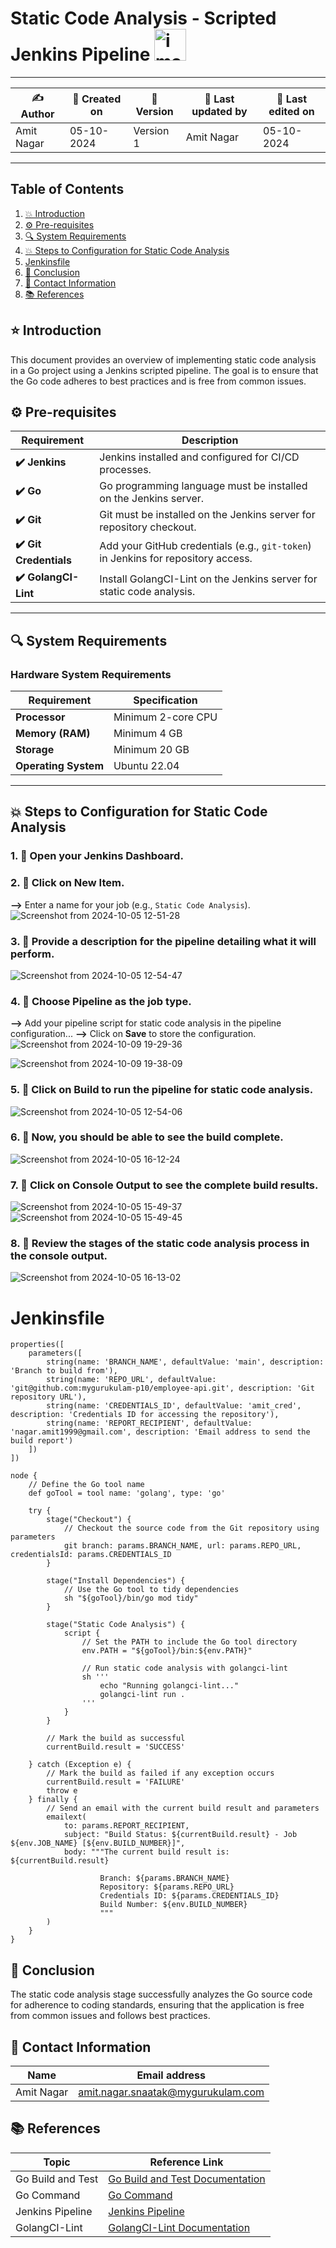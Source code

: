 
# Static Code Analysis - Scripted Jenkins Pipeline <img width="51" alt="image" src="https://github.com/user-attachments/assets/ce666869-4766-4f9d-9bfa-3627a76843f0">

---

| ✍ Author      | 📅 Created on  | 📌 Version    | 📝 Last updated by | 📅 Last edited on |
|---------------|----------------|---------------|-------------------|-------------------|
| Amit Nagar     | 05-10-2024     | Version 1     | Amit Nagar        | 05-10-2024        |

---

## Table of Contents
1. [💥 Introduction](#-introduction)
2. [⚙️ Pre-requisites](#-pre-requisites)
3. [🔍 System Requirements](#-system-requirements)
4. [💥 Steps to Configuration for Static Code Analysis](#-steps-to-configuration-for-static-code-analysis)
5. [Jenkinsfile](#Jenkinsfile)
6. [📛 Conclusion](#-conclusion)
7. [📧 Contact Information](#-contact-information)
8. [📚 References](#-references)

## ⭐ Introduction
This document provides an overview of implementing static code analysis in a Go project using a Jenkins scripted pipeline. The goal is to ensure that the Go code adheres to best practices and is free from common issues.

## ⚙️ Pre-requisites

| Requirement          | Description                                                                 |
|----------------------|-----------------------------------------------------------------------------|
| **✔️ Jenkins**          | Jenkins installed and configured for CI/CD processes.                       |
| **✔️ Go**               | Go programming language must be installed on the Jenkins server.            |
| **✔️ Git**              | Git must be installed on the Jenkins server for repository checkout.        |
| **✔️ Git Credentials**  | Add your GitHub credentials (e.g., `git-token`) in Jenkins for repository access. |
| **✔️ GolangCI-Lint**   | Install GolangCI-Lint on the Jenkins server for static code analysis.       |

---

## 🔍 System Requirements

### Hardware System Requirements

| Requirement          | Specification                                                     |
|----------------------|-------------------------------------------------------------------|
| **Processor**        | Minimum 2-core CPU                                               |
| **Memory (RAM)**     | Minimum 4 GB                                                     |
| **Storage**          | Minimum 20 GB                                                    |
| **Operating System** | Ubuntu 22.04                                                    |

---

## 💥 Steps to Configuration for Static Code Analysis

### 1. 🚀 Open your Jenkins Dashboard.

### 2. 🚀 Click on **New Item**. 
**-->** Enter a name for your job (e.g., `Static Code Analysis`).
![Screenshot from 2024-10-05 12-51-28](https://github.com/user-attachments/assets/f0499105-7961-48d1-ad8d-5a7bb9d66029)

### 3. 🚀 Provide a description for the pipeline detailing what it will perform.
![Screenshot from 2024-10-05 12-54-47](https://github.com/user-attachments/assets/f344576b-320c-4c6e-87e4-d435f94aaa46)

### 4. 🚀 Choose **Pipeline** as the job type. 
**-->** Add your pipeline script for static code analysis in the pipeline configuration... 
**-->** Click on **Save** to store the configuration.
![Screenshot from 2024-10-09 19-29-36](https://github.com/user-attachments/assets/ebeb8762-fbcd-4279-8972-55f1f9911a73)

![Screenshot from 2024-10-09 19-38-09](https://github.com/user-attachments/assets/feeefac5-f633-4e9c-a995-3efd25d0a7aa)


### 5. 🚀 Click on **Build** to run the pipeline for static code analysis.
![Screenshot from 2024-10-05 12-54-06](https://github.com/user-attachments/assets/bff3c873-923e-4497-ac04-5147a29b3461)

### 6. 🚀 Now, you should be able to see the build complete.
![Screenshot from 2024-10-05 16-12-24](https://github.com/user-attachments/assets/bb2333cd-73f4-44bc-940b-05a540c9fe81)

### 7. 🚀 Click on **Console Output** to see the complete build results.
![Screenshot from 2024-10-05 15-49-37](https://github.com/user-attachments/assets/95e935a9-0ee0-486b-a160-2fb45fb3f538)
![Screenshot from 2024-10-05 15-49-45](https://github.com/user-attachments/assets/e8bdc109-7fa3-4195-835b-bbb9615cecfb)


### 8. 🚀 Review the stages of the static code analysis process in the console output.
![Screenshot from 2024-10-05 16-13-02](https://github.com/user-attachments/assets/3703f13d-472f-4382-915c-b6916a085749)


# Jenkinsfile

```
properties([
    parameters([
        string(name: 'BRANCH_NAME', defaultValue: 'main', description: 'Branch to build from'),
        string(name: 'REPO_URL', defaultValue: 'git@github.com:mygurukulam-p10/employee-api.git', description: 'Git repository URL'),
        string(name: 'CREDENTIALS_ID', defaultValue: 'amit_cred', description: 'Credentials ID for accessing the repository'),
        string(name: 'REPORT_RECIPIENT', defaultValue: 'nagar.amit1999@gmail.com', description: 'Email address to send the build report')
    ])
])

node {
    // Define the Go tool name
    def goTool = tool name: 'golang', type: 'go'

    try {
        stage("Checkout") {
            // Checkout the source code from the Git repository using parameters
            git branch: params.BRANCH_NAME, url: params.REPO_URL, credentialsId: params.CREDENTIALS_ID
        }

        stage("Install Dependencies") {
            // Use the Go tool to tidy dependencies
            sh "${goTool}/bin/go mod tidy"
        }

        stage("Static Code Analysis") {
            script {
                // Set the PATH to include the Go tool directory
                env.PATH = "${goTool}/bin:${env.PATH}"

                // Run static code analysis with golangci-lint
                sh '''
                    echo "Running golangci-lint..."
                    golangci-lint run .
                '''
            }
        }

        // Mark the build as successful
        currentBuild.result = 'SUCCESS'

    } catch (Exception e) {
        // Mark the build as failed if any exception occurs
        currentBuild.result = 'FAILURE'
        throw e
    } finally {
        // Send an email with the current build result and parameters
        emailext(
            to: params.REPORT_RECIPIENT,
            subject: "Build Status: ${currentBuild.result} - Job ${env.JOB_NAME} [${env.BUILD_NUMBER}]",
            body: """The current build result is: ${currentBuild.result}

                    Branch: ${params.BRANCH_NAME}
                    Repository: ${params.REPO_URL}
                    Credentials ID: ${params.CREDENTIALS_ID}
                    Build Number: ${env.BUILD_NUMBER}
                    """
        )
    }
}

```
## 📛 Conclusion
The static code analysis stage successfully analyzes the Go source code for adherence to coding standards, ensuring that the application is free from common issues and follows best practices.

## 📧 Contact Information

| Name       | Email address     |
|------------|-------------------|
| Amit Nagar | amit.nagar.snaatak@mygurukulam.com |

## 📚 References

| Topic                   | Reference Link                                           |
|-------------------------|---------------------------------------------------------|
| Go Build and Test       | [Go Build and Test Documentation](https://golang.org/doc/code.html)  |
| Go Command              | [Go Command](https://golang.org/ref/go)                |
| Jenkins Pipeline        | [Jenkins Pipeline](https://www.jenkins.io/doc/book/pipeline/) |
| GolangCI-Lint          | [GolangCI-Lint Documentation](https://golangci-lint.run) |
